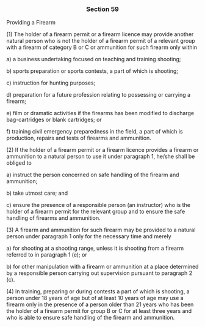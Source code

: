 ### <a name="section_59"></a><p align="center">Section 59</p>

Providing a Firearm

(1) The holder of a firearm permit or a firearm licence may provide another natural person who is not the holder of a firearm permit of a relevant group with a firearm of category B or C or ammunition for such firearm only within

a) a business undertaking focused on teaching and training shooting;

b) sports preparation or sports contests, a part of which is shooting;

c) instruction for hunting purposes;

d) preparation for a future profession relating to possessing or carrying a firearm;

e) film or dramatic activities if the firearms has been modified to discharge bag-cartridges or blank cartridges; or

f) training civil emergency preparedness in the field, a part of which is production, repairs and tests of firearms and ammunition.

(2) If the holder of a firearm permit or a firearm licence provides a firearm or ammunition to a natural person to use it under paragraph 1, he/she shall be obliged to

a) instruct the person concerned on safe handling of the firearm and ammunition;

b) take utmost care; and

c) ensure the presence of a responsible person (an instructor) who is the holder of a firearm permit for the relevant group and to ensure the safe handling of firearms and ammunition.

(3) A firearm and ammunition for such firearm may be provided to a natural person under paragraph 1 only for the necessary time and merely

a) for shooting at a shooting range, unless it is shooting from a firearm referred to in paragraph 1 (e); or

b) for other manipulation with a firearm or ammunition at a place determined by a responsible person carrying out supervision pursuant to paragraph 2 (c).

(4) In training, preparing or during contests a part of which is shooting, a person under 18 years of age but of at least 10 years of age may use a firearm only in the presence of a person older than 21 years who has been the holder of a firearm permit for group B or C for at least three years and who is able to ensure safe handling of the firearm and ammunition.

